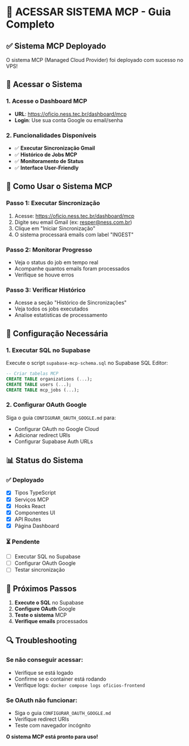 # 🚀 ACESSAR SISTEMA MCP - Guia Completo

## ✅ **Sistema MCP Deployado**
O sistema MCP (Managed Cloud Provider) foi deployado com sucesso no VPS!

## 🔗 **Acessar o Sistema**

### **1. Acesse o Dashboard MCP**
- **URL**: https://oficio.ness.tec.br/dashboard/mcp
- **Login**: Use sua conta Google ou email/senha

### **2. Funcionalidades Disponíveis**
- ✅ **Executar Sincronização Gmail**
- ✅ **Histórico de Jobs MCP**
- ✅ **Monitoramento de Status**
- ✅ **Interface User-Friendly**

## 🎯 **Como Usar o Sistema MCP**

### **Passo 1: Executar Sincronização**
1. Acesse: https://oficio.ness.tec.br/dashboard/mcp
2. Digite seu email Gmail (ex: resper@ness.com.br)
3. Clique em "Iniciar Sincronização"
4. O sistema processará emails com label "INGEST"

### **Passo 2: Monitorar Progresso**
- Veja o status do job em tempo real
- Acompanhe quantos emails foram processados
- Verifique se houve erros

### **Passo 3: Verificar Histórico**
- Acesse a seção "Histórico de Sincronizações"
- Veja todos os jobs executados
- Analise estatísticas de processamento

## 🔧 **Configuração Necessária**

### **1. Executar SQL no Supabase**
Execute o script `supabase-mcp-schema.sql` no Supabase SQL Editor:
```sql
-- Criar tabelas MCP
CREATE TABLE organizations (...);
CREATE TABLE users (...);
CREATE TABLE mcp_jobs (...);
```

### **2. Configurar OAuth Google**
Siga o guia `CONFIGURAR_OAUTH_GOOGLE.md` para:
- Configurar OAuth no Google Cloud
- Adicionar redirect URIs
- Configurar Supabase Auth URLs

## 📊 **Status do Sistema**

### **✅ Deployado**
- [x] Tipos TypeScript
- [x] Serviços MCP
- [x] Hooks React
- [x] Componentes UI
- [x] API Routes
- [x] Página Dashboard

### **⏳ Pendente**
- [ ] Executar SQL no Supabase
- [ ] Configurar OAuth Google
- [ ] Testar sincronização

## 🚀 **Próximos Passos**

1. **Execute o SQL** no Supabase
2. **Configure OAuth** Google
3. **Teste o sistema** MCP
4. **Verifique emails** processados

## 🔍 **Troubleshooting**

### **Se não conseguir acessar:**
- Verifique se está logado
- Confirme se o container está rodando
- Verifique logs: `docker compose logs oficios-frontend`

### **Se OAuth não funcionar:**
- Siga o guia `CONFIGURAR_OAUTH_GOOGLE.md`
- Verifique redirect URIs
- Teste com navegador incógnito

**O sistema MCP está pronto para uso!**
